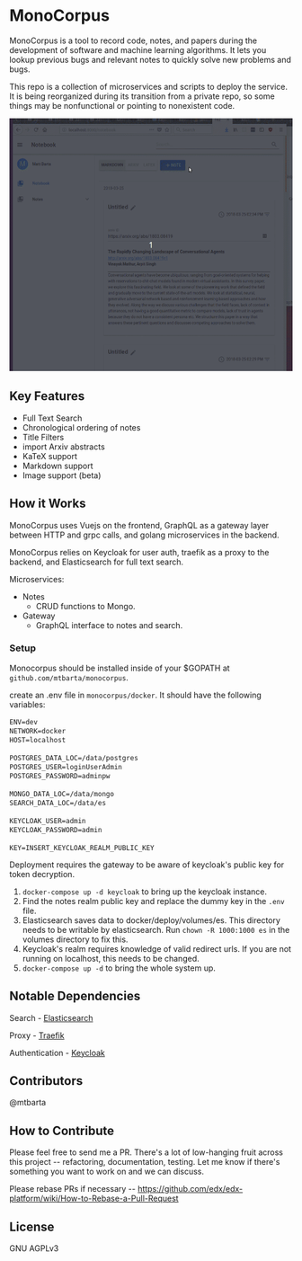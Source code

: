 # MonoCorpus

MonoCorpus is a tool to record code, notes, and papers during
the development of software and machine learning algorithms. It
lets you lookup previous bugs and relevant notes to quickly solve new problems and bugs.

This repo is a collection of microservices and scripts to deploy the service. It is being reorganized during its transition from a private repo, so some things may be nonfunctional or pointing to nonexistent code.

<p align="center">
  <img src="./notebook.gif" alt="MonoCorpus example"
       width="654" height="450">
</p>

## Key Features

* Full Text Search
* Chronological ordering of notes
* Title Filters
* import Arxiv abstracts
* KaTeX support
* Markdown support
* Image support (beta)

## How it Works

MonoCorpus uses Vuejs on the frontend, GraphQL as a gateway layer between HTTP and grpc calls, and golang microservices in the backend.

MonoCorpus relies on Keycloak for user auth, traefik as a proxy to the backend, and Elasticsearch for full text search.

Microservices:
* Notes
  - CRUD functions to Mongo.
* Gateway
  - GraphQL interface to notes and search.
  
### Setup

Monocorpus should be installed inside of your $GOPATH at `github.com/mtbarta/monocorpus`.

create an .env file in `monocorpus/docker`. It should have the following variables:
```
ENV=dev
NETWORK=docker
HOST=localhost

POSTGRES_DATA_LOC=/data/postgres
POSTGRES_USER=loginUserAdmin
POSTGRES_PASSWORD=adminpw

MONGO_DATA_LOC=/data/mongo
SEARCH_DATA_LOC=/data/es

KEYCLOAK_USER=admin
KEYCLOAK_PASSWORD=admin

KEY=INSERT_KEYCLOAK_REALM_PUBLIC_KEY
```

Deployment requires the gateway to be aware of keycloak's public key for token decryption.

1. `docker-compose up -d keycloak` to bring up the keycloak instance.
2. Find the notes realm public key and replace the dummy key in the `.env` file.
3. Elasticsearch saves data to docker/deploy/volumes/es. This directory needs to be writable by elasticsearch. Run `chown -R 1000:1000 es` in the volumes directory to fix this.
4. Keycloak's realm requires knowledge of valid redirect urls. If you are not running on localhost, this needs to be changed.
5. `docker-compose up -d` to bring the whole system up.

## Notable Dependencies

Search - [Elasticsearch](https://github.com/elastic/elasticsearch)

Proxy -  [Traefik](https://github.com/containous/traefik)

Authentication - [Keycloak](https://github.com/keycloak/keycloak)

## Contributors

@mtbarta

## How to Contribute

Please feel free to send me a PR. There's a lot of low-hanging fruit across this project -- refactoring, documentation, testing. Let me know if there's something you want to work on and we can discuss.

Please rebase PRs if necessary -- https://github.com/edx/edx-platform/wiki/How-to-Rebase-a-Pull-Request

## License

GNU AGPLv3

